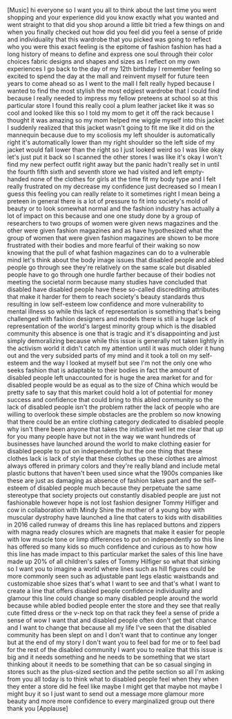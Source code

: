 
[Music]
hi everyone so I want you all to think
about the last time you went shopping
and your experience did you know exactly
what you wanted and went straight to
that did you shop around a little bit
tried a few things on and when you
finally checked out how did you feel
did you feel a sense of pride and
individuality that this wardrobe that
you picked was going to reflect who you
were this exact feeling is the epitome
of fashion fashion has had a long
history of means to define and express
one soul through their color choices
fabric designs and shapes and sizes as I
reflect on my own experiences I go back
to the day of my 12th birthday I
remember feeling so excited to spend the
day at the mall and reinvent myself for
future teen years to come ahead so as I
went to the mall I felt really hyped
because I wanted to find the most
stylish the most edgiest wardrobe that I
could find because I really needed to
impress my fellow preteens at school so
at this particular store I found this
really cool a plum leather jacket like
it was so cool and looked like this so I
told my mom to get it off the rack
because I thought it was amazing so my
mom helped me wiggle myself into this
jacket I suddenly realized that this
jacket wasn&#39;t going to fit me like it
did on the mannequin because due to my
scoliosis my left shoulder is
automatically right it&#39;s automatically
lower than my right shoulder so the left
side of my jacket would fall lower than
the right so I just looked weird so I
was like okay let&#39;s just put it back so
I scanned the other stores I was like
it&#39;s okay I won&#39;t find my new perfect
outfit right away but the panic hadn&#39;t
really set in until the fourth fifth
sixth and seventh store we had visited
and left empty-handed none of the
clothes for girls at the time fit my
body type and I felt really frustrated
on my decrease my confidence
just decreased so I mean I guess this
feeling you can really relate to it
sometimes right I mean being a preteen
in general there is a lot of pressure to
fit into society&#39;s mold of beauty or to
look somewhat normal and the fashion
industry has actually a lot of impact on
this because and one one study done by a
group of researchers to two groups of
women were given news magazines and the
other were given fashion magazines and
as have hypothesized what the group of
women that were given fashion magazines
are shown to be more frustrated with
their bodies and more fearful of their
waking so now knowing that the pull of
what fashion magazines can do to a
vulnerable mind let&#39;s think about the
body image issues that disabled people
and abled people go through see they&#39;re
relatively on the same scale but
disabled people have to go through one
hurdle farther because of their bodies
not meeting the societal norm because
many studies have concluded that
disabled have disabled people have these
so-called discrediting attributes that
make it harder for them to reach
society&#39;s beauty standards thus
resulting in low self-esteem low
confidence and more vulnerability to
mental illness so while this lack of
representation is something that&#39;s being
challenged with fashion designers and
models there is still a huge lack of
representation of the world&#39;s largest
minority group which is the disabled
community this absence is one that is
tragic and it&#39;s disappointing and just
simply demoralizing because while this
issue is generally not taken lightly in
the activism world it didn&#39;t catch my
attention until it was much older it
hung out and the very subsided parts of
my mind and it took a toll on my
self-esteem and the way I looked at
myself but see I&#39;m not the only one who
seeks fashion that is adaptable to their
bodies in fact the amount of disabled
people left unaccounted for
is huge the area market for
and for disabled people would be as
equal as to the size of China which
would be pretty safe to say that this
market could hold a lot of potential for
money success and confidence that could
bring to this abled community so the
lack of disabled people isn&#39;t the
problem
rather the lack of people who are
willing to overlook these simple
obstacles are the problem
so now knowing that there could be an
entire clothing category dedicated to
disabled people
why isn&#39;t there been anyone that takes
the initiative well let me clear that up
for you
many people have but not in the way we
want hundreds of businesses have
launched around the world to make
clothing easier for disabled people to
put on independently but the one thing
that these clothes lack is lack of style
that these clothes up these clothes are
almost always offered in primary colors
and they&#39;re really bland and include
metal plastic buttons that haven&#39;t been
used since what the 1900s companies like
these are just as damaging as absence of
fashion takes part and the self-esteem
of disabled people much because they
perpetuate the same stereotype that
society projects out constantly disabled
people are just not fashionable however
hope is not lost fashion designer Tommy
Hilfiger and cow in collaboration with
Mindy Shire the mother of a young boy
with muscular dystrophy have launched a
line that caters to kids with
disabilities in 2016 called runway of
dreams this line has replaced buttons
and zippers with magna ready closures
which are magnets that make it easier
for people with low muscle tone or limp
differences to put on independently so
this line has offered so many kids so
much confidence and curious as to how
how this line has made impact to this
particular market the sales of this line
have made up 20% of all children&#39;s sales
of Tommy Hilfiger so what that sinking
so I want you to
imagine a world where lines such as hill
figures could be more commonly seen such
as adjustable pant legs elastic
waistbands and customizable shoe sizes
that&#39;s what I want to see and that&#39;s
what I want to create a line that offers
disabled people confidence individuality
and glamour this line could change so
many disabled people around the world
because while abled bodied people enter
the store and they see that really cute
fitted dress or the v-neck top on that
rack they feel a sense of pride a sense
of wow I want that and disabled people
often don&#39;t get that chance and I want
to change that because all my life I&#39;ve
seen that the disabled community has
been slept on and I don&#39;t want that to
continue any longer but at the end of my
story
I don&#39;t want you to feel bad for me or
to feel bad for the rest of the disabled
community I want you to realize that
this issue is big and it needs something
and he needs to be something that we
start thinking about it needs to be
something that can be so casual singing
in stores such as the plus-sized section
and the petite section so all I&#39;m asking
from you all today is to think what to
disabled people feel when they when they
enter a store did he feel like maybe I
might get that maybe not maybe I might
buy it so I just want to send out a
message more glamour more beauty and
more more confidence to every
marginalized group out there thank you
[Applause]
